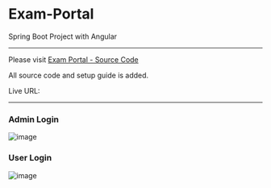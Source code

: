# Exam-Portal
Spring Boot Project with Angular

---
Please visit [Exam Portal - Source Code](https://gitlab.com/dev-live-project/exam-portal)

All source code and setup guide is added.

Live URL: 


---
### Admin Login
![image](https://github.com/devBhaskar98/Exam-Portal/assets/20592339/67c89a97-ce5d-44e8-862b-d944ba59e99b)


### User Login
![image](https://github.com/devBhaskar98/Exam-Portal/assets/20592339/16651d0b-cef8-45f1-9e97-04158d6e417f)

